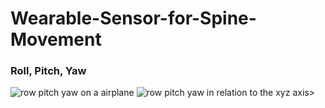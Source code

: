 # Wearable-Sensor-for-Spine-Movement

### Roll, Pitch, Yaw
<img title='row pitch yaw on a airplane' src='https://www1.grc.nasa.gov/wp-content/uploads/rotations.jpg'>
<img title='row pitch yaw in relation to the xyz axis>' src='https://encrypted-tbn0.gstatic.com/images?q=tbn:ANd9GcT-3sSEV0A_zFPNYYn4BraJ68UqKO_Z_E8Kbw&s'>